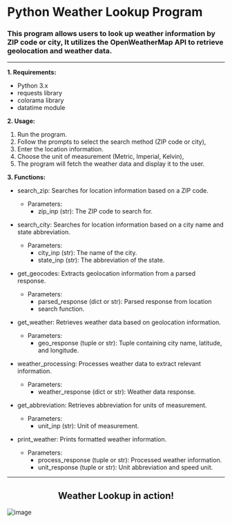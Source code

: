 #  Python Weather Lookup Program

### This program allows users to look up weather information by ZIP code or city, It utilizes the OpenWeatherMap API to retrieve geolocation and weather data.
-----------------------------------------------------------------------------------

**1.  Requirements:**
   *	Python 3.x
   *	requests library
   *	colorama library
   *	datatime module

**2. Usage:**
  1.  Run the program.
  2.  Follow the prompts to select the search method (ZIP code or city),
  3.  Enter the location information.
  4.  Choose the unit of measurement (Metric, Imperial, Kelvin),
  5.  The program will fetch the weather data and display it to the user.

**3. Functions:**
  *	search_zip: Searches for location information based on a ZIP code.
    *  Parameters:
       * zip_inp (str): The ZIP code to search for.

  *	search_city: Searches for location information based on a city name and state abbreviation.
     *	Parameters:
         *	city_inp (str): The name of the city.
         *	state_inp (str): The abbreviation of the state.

  *	get_geocodes: Extracts geolocation information from a parsed response.
     *	Parameters:
         *	parsed_response (dict or str): Parsed response from location
         *	search function.

  *	get_weather: Retrieves weather data based on geolocation information.
     *	Parameters:
        *	geo_response (tuple or str): Tuple containing city name, latitude, and longitude.

  *	weather_processing: Processes weather data to extract relevant information.
     *	Parameters:
        *	weather_response (dict or str): Weather data response.

  *	get_abbreviation: Retrieves abbreviation for units of measurement.
     *	Parameters:
         *	unit_inp (str): Unit of measurement.

  *	 print_weather: Prints formatted weather information.
      *	Parameters:
         *	process_response (tuple or str): Processed weather information.
         *	unit_response (tuple or str): Unit abbreviation and speed unit.
  -----------------------------------------------------------------------------------
  ##	<div align="center"> Weather Lookup in action! </div>
  ![image](https://github.com/HmSalah/weather-lookup/assets/74623220/325404f3-8b5a-479a-b67b-1aab5b24ea59)

